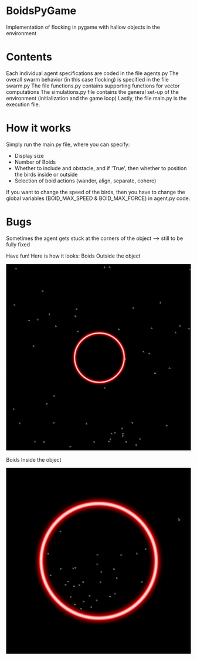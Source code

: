 # BoidsPyGame
Implementation of flocking in pygame with hallow objects in the environment 

# Contents
Each individual agent specifications are coded in the file agents.py
The overall swarm behavior (in this case flocking) is specified in the file swarm.py
The file functions.py contains supporting functions for vector computations
The simulations.py file contains the general set-up of the environment (initialization and the game loop)
Lastly, the file main.py is the execution file. 

# How it works
Simply run the main.py file, where you can specify:
- Display size
- Number of Boids
- Whether to include and obstacle, and if 'True', then whether to position the birds inside or outside
- Selection of boid actions (wander, align, separate, cohere) 

If you want to change the speed of the birds, then you have to change the global variables (BOID_MAX_SPEED & BOID_MAX_FORCE) in agent.py code. 

# Bugs
Sometimes the agent gets stuck at the corners of the object --> still to be fully fixed 

Have fun! 
Here is how it looks:
Boids Outside the object


![Output sample](https://github.com/IlzeAmandaA/BoidsPyGame/blob/master/boids_outside.gif)


Boids Inside the object


![Output sample](https://github.com/IlzeAmandaA/BoidsPyGame/blob/master/boids_inside.gif)
 

